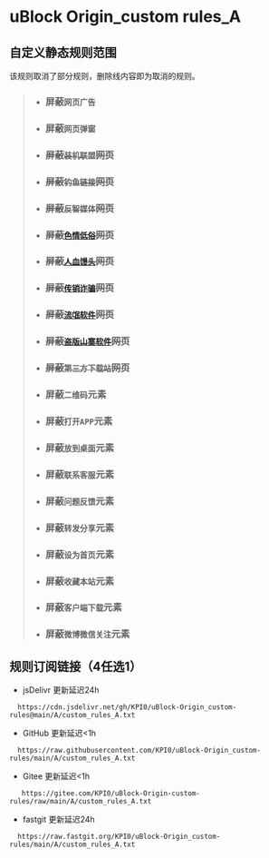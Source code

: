 # uBlock Origin_custom rules_A
## 自定义静态规则范围
该规则取消了部分规则，删除线内容即为取消的规则。
> - ### 屏蔽`网页广告`
> - ### 屏蔽`网页弹窗`
> - ### ~~屏蔽`装机联盟`网页~~
> - ### ~~屏蔽`钓鱼链接`网页~~
> - ### ~~屏蔽`反智媒体`网页~~
> - ### ~~屏蔽[`色情低俗`](https://raw.githubusercontent.com/KPI0/uBlock-Origin_custom-rules/main/Website/sex)网页~~
> - ### ~~屏蔽[`人血馒头`](https://pic.rmb.bdstatic.com/bjh/d91b75b0d432edf76ce509248a3a568e.png)网页~~
> - ### ~~屏蔽[`传销诈骗`](https://pic.rmb.bdstatic.com/bjh/2db4ca2b7e7b6740667fe27fa06baa71.png)网页~~
> - ### ~~屏蔽[`流氓软件`](https://pic.rmb.bdstatic.com/bjh/6647ec104d7c02f09fa51988d86acec9.jpeg)网页~~
> - ### ~~屏蔽[`盗版山寨软件`](https://pic.rmb.bdstatic.com/bjh/2e17e4946d13125decf0f5152df8f082.png)网页~~
> - ### ~~屏蔽`第三方下载站`网页~~
> - ### 屏蔽`二维码`元素
> - ### 屏蔽`打开APP`元素
> - ### 屏蔽`放到桌面`元素
> - ### 屏蔽`联系客服`元素
> - ### 屏蔽`问题反馈`元素
> - ### 屏蔽`转发分享`元素
> - ### 屏蔽`设为首页`元素
> - ### 屏蔽`收藏本站`元素
> - ### 屏蔽`客户端下载`元素
> - ### 屏蔽`微博微信关注`元素
## 规则订阅链接（4任选1）

- jsDelivr 更新延迟24h
```
  https://cdn.jsdelivr.net/gh/KPI0/uBlock-Origin_custom-rules@main/A/custom_rules_A.txt
``` 
- GitHub   更新延迟<1h
```
  https://raw.githubusercontent.com/KPI0/uBlock-Origin_custom-rules/main/A/custom_rules_A.txt
```
- Gitee    更新延迟<1h
```
   https://gitee.com/KPI0/uBlock-Origin-custom-rules/raw/main/A/custom_rules_A.txt
```
- fastgit  更新延迟24h
```
  https://raw.fastgit.org/KPI0/uBlock-Origin_custom-rules/main/A/custom_rules_A.txt
```
